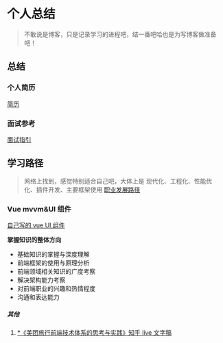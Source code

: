 # 个人总结

> 不敢说是博客，只是记录学习的进程吧，结一番吧哈也是为写博客做准备吧！

## 总结

### 个人简历

[简历](https://github.com/iSAM2016/iSAM2016.github.io/issues/1)

### 面试参考

[面试指引](https://github.com/iSAM2016/iSAM2016.github.io/blob/master/interview.md)

## 学习路径

> 网络上找到，感觉特别适合自己吧，大体上是 现代化、工程化、性能优化、插件开发、主要框架使用
> [职业发展路径](https://github.com/f2e-journey/f2e-journey/blob/master/career-planning.md)

### Vue mvvm&UI 组件

[自己写的 vue UI 组件](https://github.com/iSAM2016/UI)

**掌握知识的整体方向**

-   基础知识的掌握与深度理解
-   前端框架的使用与原理分析
-   前端领域相关知识的广度考察
-   解决架构能力考察
-   对前端职业的兴趣和热情程度
-   沟通和表达能力

##### 其他

1. [\*《美团旅行前端技术体系的思考与实践》知乎 live 文字稿](https://zhuanlan.zhihu.com/p/29373613?utm_source=wechat_session&utm_medium=social)
